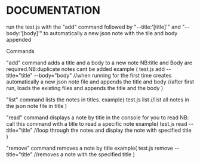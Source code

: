 # DOCUMENTATION
run the test.js with the "add" command followed by "--title:'[title]'" and "--body:'[body]'" to automatically a new json note with the tile and body appended

Commands


"add" command adds a title and a body to a new note NB:title and Body are required.NB:duplicate notes cant be added
example (
test.js add --title="title" --body="body"
//when running for the first time creates automatically a new json note file and appends the title and body
//after first run, loads the existing files and appends the title and the body
)


 "list" command  lists the notes in titles.
 example(
 test.js list
 //list all notes in the json note file in title
 )
 
 
 "read" command displays a note by title in the console for you to read NB: call this command with a title to read a specific note
 example(
 test.js read --title="title"
 //loop through the notes and display the note with specified title
)


"remove" command removes a note by title
example(
test.js remove --title="title"
//removes a note with the specified title
)
